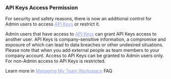 <h3 className="h3-title" id="new-api-docs-api-keys-permission">API Keys Access Permission</h3>

<p className="p-text">For security and safety reasons, there is now an additional control for Admin users to access 
<a href='/api/settings/keys/' style="color: #8B99EE;">API Keys</a> or restrict it.</p>

<p className="p-text">Admin users that have access to <a href='/api/settings/keys/' style="color: #8B99EE;">API Keys</a> 
can grant API Keys access to another user. API Keys is company-sensitive information, a compromise and exposure 
of which can lead to data breaches or other undesired situations. Please note that when 
you add external people as team members to your company account.
Access to API Keys can be granted to Admin users only. For non-Admin access to API Keys is restricted.
</p>

<p className="p-text">Learn more in <a href='https://faq.veryfi.com/en/articles/5254324-managing-my-team-workspace' style="color: #8B99EE;">Managing My Team Workspace</a> FAQ</p>

